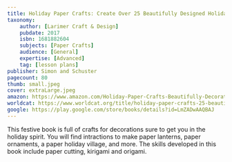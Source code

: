 ```yaml
---
title: Holiday Paper Crafts: Create Over 25 Beautifully Designed Holiday Craft Decorations for Your Home
taxonomy:
	author: [Larimer Craft & Design]
	pubdate: 2017
	isbn: 1681882604
	subjects: [Paper Crafts]
	audience: [General]
	expertise: [Advanced]
	tag: [lesson plans]
publisher: Simon and Schuster
pagecount: 80
thumb: small.jpeg
cover: extraLarge.jpeg
amazon: https://www.amazon.com/Holiday-Paper-Crafts-Beautifully-Decorations/dp/1681882604/ref=sr_1_1?keywords=Holiday+Paper+Crafts%3A+Create+Over+25+Beautifully+Designed+Holiday+Craft+Decorations+for+Your+Home&qid=1575301946&sr=8-1
worldcat: https://www.worldcat.org/title/holiday-paper-crafts-25-beautifully-designed-crafts/oclc/975087270&referer=brief_results
google: https://play.google.com/store/books/details?id=LmZADwAAQBAJ
---
```

This festive book is full of crafts for decorations sure to get you in the holiday spirit.  You will find intractions to make  paper lanterns, paper ornaments, a paper holiday village, and more.  The skills developed in this book include paper cutting, kirigami and origami.